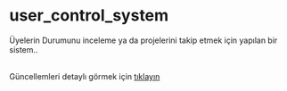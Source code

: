 # user_control_system
Üyelerin Durumunu inceleme ya da projelerini takip etmek için yapılan bir sistem..

<br>Güncellemleri detaylı görmek için [tıklayın](https://github.com/ibrahim12651/user_control_system/blob/main/guncelleme.md)
